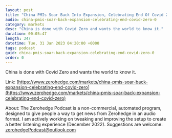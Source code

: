 ```yaml
---
layout: post
title: "China PMIs Soar Back Into Expansion, Celebrating End Of Covid Zero"
audio: china-pmis-soar-back-expansion-celebrating-end-covid-zero-0
category: markets
desc: "China is done with Covid Zero and wants the world to know it."
duration: 00:05:47
length: 347
datetime: Tue, 31 Jan 2023 04:20:00 +0000
tags: podcast
guid: china-pmis-soar-back-expansion-celebrating-end-covid-zero-0
order: 0
---
```

China is done with Covid Zero and wants the world to know it.

Link: [https://www.zerohedge.com/markets/china-pmis-soar-back-expansion-celebrating-end-covid-zero](https://www.zerohedge.com/markets/china-pmis-soar-back-expansion-celebrating-end-covid-zero)

About: The Zerohedge Podcast is a non-commercial, automated program, designed to give people a way to get news from Zerohedge in an audio format.  I am actively working on tweaking and improving the setup to create a better listening experience (December 2022).  Suggestions are welcome: [zerohedgePodcast@outlook.com](mailto:zerohedgePodcast@outlook.com)